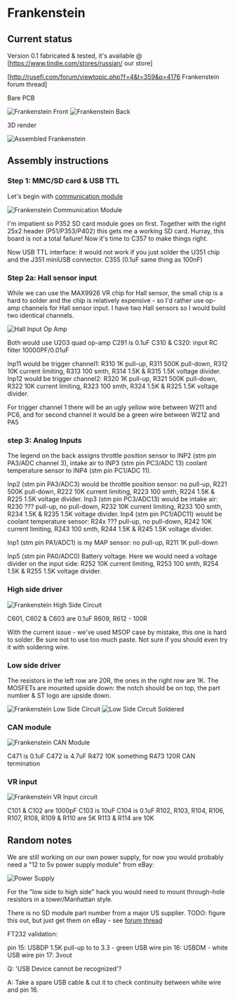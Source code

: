 # Frankenstein

## Current status

Version 0.1 fabricated & tested, it's available @ [<https://www.tindie.com/stores/russian/> our store]

[<http://rusefi.com/forum/viewtopic.php?f=4&t=359&p=4176> Frankenstein forum thread]

Bare PCB

![Frankenstein Front](Hardware/Frankenstein/Frankenstein_v01_front.jpg)
![Frankenstein Back](Hardware/Frankenstein/Frankenstein_v01_back.jpg)

3D render

![Assembled Frankenstein](Hardware/Frankenstein/F_assembled.jpg)

## Assembly instructions

### Step 1: MMC/SD card & USB TTL

Let's begin with [communication module](http://rusefi.com/forum/viewtopic.php?t=215)

![Frankenstein Communication Module](Hardware/Frankenstein/comm_module.png)

I'm impatient so P352 SD card module goes on first. Together with the right 25x2 header (P51/P353/P402) this gets me a working SD card. Hurray, this board is not a total failure! Now it's time to C357 to make things right.

Now USB TTL interface: it would not work if you just solder the U351 chip and the J351 miniUSB connector.
C355 (0.1uF same thing as 100nF)

### Step 2a: Hall sensor input

While we can use the MAX9926 VR chip for Hall sensor, the small chip is a hard to solder and the chip is relatively expensive - so I'd rather use op-amp channels for Hall sensor input. I have two Hall sensors so I would build two identical channels.

![Hall Input Op Amp](Hardware/Frankenstein/hall_input_op_amp.png)

Both would use U203 quad op-amp
C291 is 0.1uF
C310 & C320: input RC filter 10000PF/0.01uF

Inp11 would be trigger channel1: R310 1K pull-up, R311 500K pull-down, R312 10K current limiting, R313 100 smth, R314 1.5K & R315 1.5K voltage divider.
Inp12 would be trigger channel2: R320 1K pull-up, R321 500K pull-down, R322 10K current limiting, R323 100 smth, R324 1.5K & R325 1.5K voltage divider.

For trigger channel 1 there will be an ugly yellow wire between W211 and PC6, and for second channel it would be a green wire between W212 and PA5

### step 3: Analog Inputs

The legend on the back assigns throttle position sensor to INP2 (stm pin PA3/ADC channel 3), intake air to INP3 (stm pin PC3/ADC 13) coolant temperature sensor to INP4 (stm pin PC1/ADC 11).

Inp2 (stm pin PA3/ADC3) would be throttle position sensor: no pull-up, R221 500K pull-down, R222 10K current limiting, R223 100 smth, R224 1.5K & R225 1.5K voltage divider.
Inp3 (stm pin PC3/ADC13) would be intake air: R230 ??? pull-up, no pull-down, R232 10K current limiting, R233 100 smth, R234 1.5K & R235 1.5K voltage divider.
Inp4 (stm pin PC1/ADC11) would be coolant temperature sensor: R24x ??? pull-up, no pull-down, R242 10K current limiting, R243 100 smth, R244 1.5K & R245 1.5K voltage divider.

Inp1 (stm pin PA1/ADC1) is my MAP sensor: no pull-up, R211 1K pull-down

Inp5 (stm pin PA0/ADC0) Battery voltage. Here we would need a voltage divider on the input side:
R252 10K current limiting, R253 100 smth, R254 1.5K & R255 1.5K voltage divider.

### High side driver

![Frankenstein High Side Circuit](Hardware/Frankenstein/high_side.png)

C601, C602 & C603 are 0.1uF
R609, R612 - 100R

With the current issue - we've used MSOP case by mistake, this one is hard to solder. Be sure not to use too much paste. Not sure if you should even try it with soldering wire.

### Low side driver

The resistors in the left row are 20R, the ones in the right row are 1K.
The MOSFETs are mounted upside down: the notch should be on top, the part number & ST logo are upside down.

![Frankenstein Low Side Circuit](Hardware/Frankenstein/low_side.png)
![Low Side Circuit Soldered](Hardware/Frankenstein/low_side_soldered.jpg)

### CAN module

![Frankenstein CAN Module](Hardware/Frankenstein/can_module.png)

C471 is 0.1uF
C472 is 4.7uF
R472 10K something
R473 120R CAN termination

### VR input

![Frankenstein VR Input circuit](Hardware/Frankenstein/vr_input.png)

C101 & C102 are 1000pF
C103 is 10uF
C104 is 0.1uF
R102, R103, R104, R106, R107, R108, R109 & R110 are 5K
R113 & R114 are 10K

## Random notes

We are still working on our own power supply, for now you would probably need a "12 to 5v power supply module" from eBay:

![Power Supply](Hardware/Frankenstein/power_supply_3A.jpg)

For the "low side to high side" hack you would need to mount through-hole resistors in a tower/Manhattan style.

There is no SD module part number from a major US supplier. TODO: figure this out, but just get them on eBay - see [forum thread](http://rusefi.com/forum/viewtopic.php?f=4&t=215&start=10#p4896)

FT232 validation:

pin 15: USBDP 1.5K pull-up to to 3.3 - green USB wire
pin 16: USBDM - white USB wire
pin 17: 3vout

Q: 'USB Device cannot be recognized'?

A: Take a spare USB cable & cut it to check continuity between white wire and pin 16.
